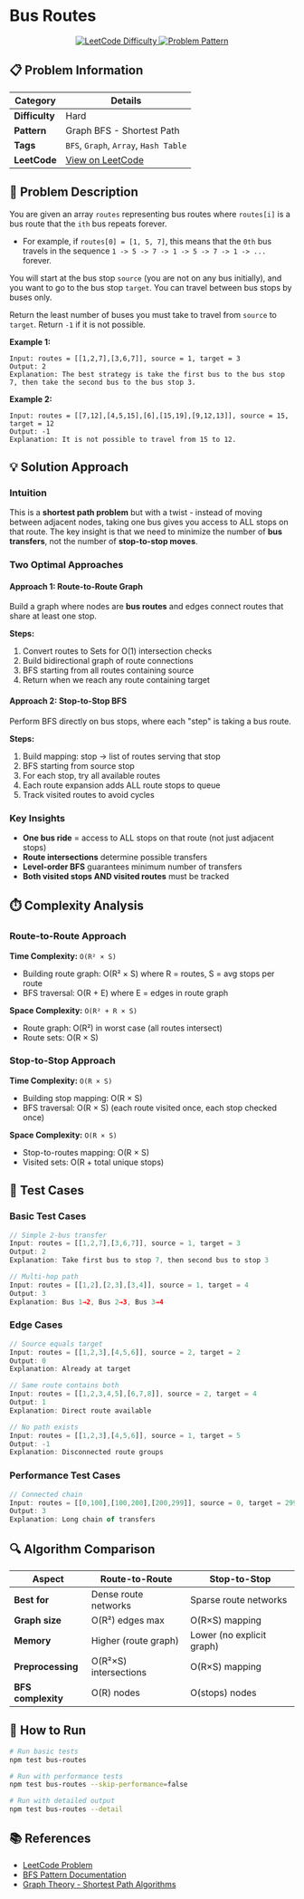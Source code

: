 # Bus Routes

<div align="center">
  <a href="https://leetcode.com/problems/bus-routes/description/">
    <img src="https://img.shields.io/badge/LeetCode-Hard-red" alt="LeetCode Difficulty" />
  </a>
  <a href="https://leetcode.com/problems/bus-routes/description/">
    <img src="https://img.shields.io/badge/Pattern-Graph_BFS-blue" alt="Problem Pattern" />
  </a>
</div>

## 📋 Problem Information

| Category       | Details                                                                   |
| -------------- | ------------------------------------------------------------------------- |
| **Difficulty** | Hard                                                                      |
| **Pattern**    | Graph BFS - Shortest Path                                                 |
| **Tags**       | `BFS`, `Graph`, `Array`, `Hash Table`                                     |
| **LeetCode**   | [View on LeetCode](https://leetcode.com/problems/bus-routes/description/) |

## 📝 Problem Description

You are given an array `routes` representing bus routes where `routes[i]` is a bus route that the `ith` bus repeats forever.

- For example, if `routes[0] = [1, 5, 7]`, this means that the `0th` bus travels in the sequence `1 -> 5 -> 7 -> 1 -> 5 -> 7 -> 1 -> ...` forever.

You will start at the bus stop `source` (you are not on any bus initially), and you want to go to the bus stop `target`. You can travel between bus stops by buses only.

Return the least number of buses you must take to travel from `source` to `target`. Return `-1` if it is not possible.

**Example 1:**

```
Input: routes = [[1,2,7],[3,6,7]], source = 1, target = 3
Output: 2
Explanation: The best strategy is take the first bus to the bus stop 7, then take the second bus to the bus stop 3.
```

**Example 2:**

```
Input: routes = [[7,12],[4,5,15],[6],[15,19],[9,12,13]], source = 15, target = 12
Output: -1
Explanation: It is not possible to travel from 15 to 12.
```

## 💡 Solution Approach

### Intuition

This is a **shortest path problem** but with a twist - instead of moving between adjacent nodes, taking one bus gives you access to ALL stops on that route. The key insight is that we need to minimize the number of **bus transfers**, not the number of **stop-to-stop moves**.

### Two Optimal Approaches

#### Approach 1: Route-to-Route Graph

Build a graph where nodes are **bus routes** and edges connect routes that share at least one stop.

**Steps:**

1. Convert routes to Sets for O(1) intersection checks
2. Build bidirectional graph of route connections
3. BFS starting from all routes containing source
4. Return when we reach any route containing target

#### Approach 2: Stop-to-Stop BFS

Perform BFS directly on bus stops, where each "step" is taking a bus route.

**Steps:**

1. Build mapping: stop → list of routes serving that stop
2. BFS starting from source stop
3. For each stop, try all available routes
4. Each route expansion adds ALL route stops to queue
5. Track visited routes to avoid cycles

### Key Insights

- **One bus ride** = access to ALL stops on that route (not just adjacent stops)
- **Route intersections** determine possible transfers
- **Level-order BFS** guarantees minimum number of transfers
- **Both visited stops AND visited routes** must be tracked

## ⏱️ Complexity Analysis

### Route-to-Route Approach

**Time Complexity:** `O(R² × S)`

- Building route graph: O(R² × S) where R = routes, S = avg stops per route
- BFS traversal: O(R + E) where E = edges in route graph

**Space Complexity:** `O(R² + R × S)`

- Route graph: O(R²) in worst case (all routes intersect)
- Route sets: O(R × S)

### Stop-to-Stop Approach

**Time Complexity:** `O(R × S)`

- Building stop mapping: O(R × S)
- BFS traversal: O(R × S) (each route visited once, each stop checked once)

**Space Complexity:** `O(R × S)`

- Stop-to-routes mapping: O(R × S)
- Visited sets: O(R + total unique stops)

## 🧪 Test Cases

### Basic Test Cases

```javascript
// Simple 2-bus transfer
Input: routes = [[1,2,7],[3,6,7]], source = 1, target = 3
Output: 2
Explanation: Take first bus to stop 7, then second bus to stop 3

// Multi-hop path
Input: routes = [[1,2],[2,3],[3,4]], source = 1, target = 4
Output: 3
Explanation: Bus 1→2, Bus 2→3, Bus 3→4
```

### Edge Cases

```javascript
// Source equals target
Input: routes = [[1,2,3],[4,5,6]], source = 2, target = 2
Output: 0
Explanation: Already at target

// Same route contains both
Input: routes = [[1,2,3,4,5],[6,7,8]], source = 2, target = 4
Output: 1
Explanation: Direct route available

// No path exists
Input: routes = [[1,2,3],[4,5,6]], source = 1, target = 5
Output: -1
Explanation: Disconnected route groups
```

### Performance Test Cases

```javascript
// Connected chain
Input: routes = [[0,100],[100,200],[200,299]], source = 0, target = 299
Output: 3
Explanation: Long chain of transfers
```

## 🔍 Algorithm Comparison

| Aspect             | Route-to-Route        | Stop-to-Stop              |
| ------------------ | --------------------- | ------------------------- |
| **Best for**       | Dense route networks  | Sparse route networks     |
| **Graph size**     | O(R²) edges max       | O(R×S) mapping            |
| **Memory**         | Higher (route graph)  | Lower (no explicit graph) |
| **Preprocessing**  | O(R²×S) intersections | O(R×S) mapping            |
| **BFS complexity** | O(R) nodes            | O(stops) nodes            |

## 🚀 How to Run

```bash
# Run basic tests
npm test bus-routes

# Run with performance tests
npm test bus-routes --skip-performance=false

# Run with detailed output
npm test bus-routes --detail
```

## 📚 References

- [LeetCode Problem](https://leetcode.com/problems/bus-routes/description/)
- [BFS Pattern Documentation](https://leetcode.com/explore/learn/card/graph/620/breadth-first-search-in-graph/)
- [Graph Theory - Shortest Path Algorithms](https://en.wikipedia.org/wiki/Shortest_path_problem)
